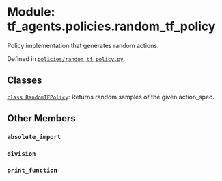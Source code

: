 <div itemscope itemtype="http://developers.google.com/ReferenceObject">
<meta itemprop="name" content="tf_agents.policies.random_tf_policy" />
<meta itemprop="path" content="Stable" />
<meta itemprop="property" content="absolute_import"/>
<meta itemprop="property" content="division"/>
<meta itemprop="property" content="print_function"/>
</div>

# Module: tf_agents.policies.random_tf_policy

Policy implementation that generates random actions.



Defined in [`policies/random_tf_policy.py`](https://github.com/tensorflow/agents/tree/master/tf_agents/policies/random_tf_policy.py).

<!-- Placeholder for "Used in" -->


## Classes

[`class RandomTFPolicy`](../../tf_agents/policies/random_tf_policy/RandomTFPolicy.md): Returns random samples of the given action_spec.

## Other Members

<h3 id="absolute_import"><code>absolute_import</code></h3>

<h3 id="division"><code>division</code></h3>

<h3 id="print_function"><code>print_function</code></h3>

